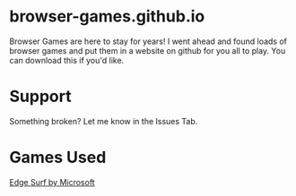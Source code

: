 # browser-games.github.io
Browser Games are here to stay for years! I went ahead and found loads of browser games and put them in a website on github for you all to play. You can download this if you'd like.

# Support
Something broken? Let me know in the Issues Tab.

# Games Used
[Edge Surf by Microsoft](https://www.bing.com/ck/a?!&&p=d5e5dae37b1a94d5c8ba873308228ac356eb59a23d5959a9875b59e33cd70db0JmltdHM9MTY1NTI1MjU5NiZpZ3VpZD1lNmQ1NTM5OC1kNzhmLTQwN2ItOWY4MS0yMzMzYTcxMzhhYTgmaW5zaWQ9NTE3NA&ptn=3&fclid=59996fd4-ec41-11ec-9839-8386cfc59a0c&u=a1aHR0cHM6Ly93d3cubWljcm9zb2Z0LmNvbS9lZGdlL3N1cmY&ntb=1)
